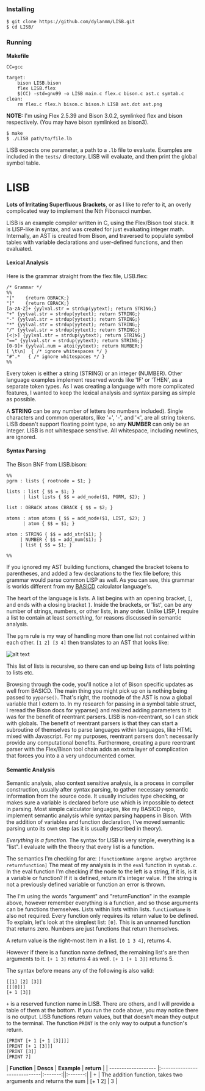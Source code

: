 ### Installing
```
$ git clone https://github.com/dylanmm/LISB.git
$ cd LISB/
```
### Running
**Makefile**
```
CC=gcc

target:
	bison LISB.bison
	flex LISB.flex
	$(CC) -std=gnu99 -o LISB main.c flex.c bison.c ast.c symtab.c
clean:
	rm flex.c flex.h bison.c bison.h LISB ast.dot ast.png
```
**NOTE:** I'm using Flex 2.5.39 and Bison 3.0.2, symlinked flex and bison respectively. (You may have bison symlinked as bison3).
```
$ make
$ ./LISB path/to/file.lb
```
LISB expects one parameter, a path to a `.lb` file to evaluate. Examples are included in the `tests/` directory. LISB will evaluate, and then print the global symbol table.

# LISB
**Lots of Irritating Superfluous Brackets**, or as I like to refer to it, an overly complicated way to implement the Nth Fibonacci number.

LISB is an example compiler written in C, using the Flex/Bison tool stack. It is LISP-like in syntax, and was created for just evaluating integer math. Internally, an AST is created from Bison, and traversed to populate symbol tables with variable declarations and user-defined functions, and then evaluated.

#### Lexical Analysis
Here is the grammar straight from the flex file, LISB.flex:
```
/* Grammar */
%%
"["    {return OBRACK;}
"]"    {return CBRACK;}
[a-zA-Z]+ {yylval.str = strdup(yytext); return STRING;}
"+" {yylval.str = strdup(yytext); return STRING;}
"-" {yylval.str = strdup(yytext); return STRING;}
"*" {yylval.str = strdup(yytext); return STRING;}
"/" {yylval.str = strdup(yytext); return STRING;}
[<|>] {yylval.str = strdup(yytext); return STRING;}
"==" {yylval.str = strdup(yytext); return STRING;}
[0-9]+ {yylval.num = atoi(yytext); return NUMBER;}
[ \t\n]  { /* ignore whitespaces */ }
"#".*   { /* ignore whitespaces */ }
%%
```
Every token is either a string (STRING) or an integer (NUMBER). Other language examples implement reserved words like 'IF' or 'THEN', as a separate token types. As I was creating a language with more complicated features, I wanted to keep the lexical analysis and syntax parsing as simple as possible. 

A **STRING** can be any number of letters (no numbers included). Single characters and common operators, like '+', '-', and '<', are all string tokens. LISB doesn't support floating point type, so any **NUMBER** can only be an integer. LISB is not whitespace sensitive. All whitespace, including newlines, are ignored.

#### Syntax Parsing
The Bison BNF from LISB.bison:
```
%%
pgrm : lists { rootnode = $1; }

lists : list { $$ = $1; }
      | list lists { $$ = add_node($1, PGRM, $2); } 

list : OBRACK atoms CBRACK { $$ = $2; }
         
atoms : atom atoms { $$ = add_node($1, LIST, $2); }
      | atom { $$ = $1; }

atom : STRING { $$ = add_str($1); }
     | NUMBER { $$ = add_num($1); }
     | list { $$ = $1; }

%%
```
If you ignored my AST building functions, changed the bracket tokens to parentheses, and added a few declarations to the flex file before; this grammar would parse common LISP as well. As you can see, this grammar is worlds different from my [BASICD](https://github.com/dylanmm/basicd) calculator language's. 

The heart of the language is lists. A list begins with an opening bracket, `[`, and ends with a closing bracket `]`. Inside the brackets, or 'list', can be any number of strings, numbers, or other lists, in any order. Unlike LISP, I require a list to contain at least *something*, for reasons discussed in semantic analysis.

The `pgrm` rule is my way of handling more than one list not contained within each other. `[1 2] [3 4]` then translates to an AST that looks like:

![alt text](https://cdn.pbrd.co/images/2PZz6O5P.png)

This list of lists is recursive, so there can end up being lists of lists pointing to lists etc.

Browsing through the code, you'll notice a lot of Bison specific updates as well from BASICD. The main thing you might pick up on is nothing being passed to `yyparse()`. That's right, the rootnode of the AST is now a global variable that I extern to. In my research for passing in a symbol table struct, I reread the Bison docs for yyparse() and realized adding parameters to it was for the benefit of reentrant parsers. LISB is non-reentrant, so I can stick with globals. The benefit of reentrant parsers is that they can start a subroutine of themselves to parse languages within languages, like HTML mixed with Javascript. For my purposes, reentrant parsers don't necessarily provide any computational benefits. Furthermore, creating a pure reentrant parser with the Flex/Bison tool chain adds an extra layer of complication that forces you into a a very undocumented corner. 

#### Semantic Analysis
Semantic analysis, also context sensitive analysis, is a process in compiler construction, usually after syntax parsing, to gather necessary semantic information from the source code. It usually includes type checking, or makes sure a variable is declared before use which is impossible to detect in parsing. Most simple calculator languages, like my BASICD repo, implement semantic analysis while syntax parsing happens in Bison. With the addition of variables and function declaration, I've moved semantic parsing unto its own step (as it is usually described in theory).

*Everything is a function.* The syntax for LISB is very simple, everything is a "list". I evaluate with the theory that every list is a function. 

The semantics I'm checking for are:
``` [functionName argone argtwo argthree returnfunction] ```
The meat of my analysis is in the `eval` function in `symtab.c`. In the eval function I'm checking if the node to the left is a string, If it is, is it a variable or function? If it is defined, return it's integer value. If the string is not a previously defined variable or function an error is thrown. 

The I'm using the words "argument" and "returnFunction" in the example above, however remember everything is a function, and so those arguments can be functions themselves. Lists within lists within lists. `functionName` is also not required. Every function only requires its return value to be defined. To explain, let's look at the simplest list: `[0]`. This is an unnamed function that returns zero. Numbers are just functions that return themselves.

A return value is the right-most item in a list. `[0 1 3 4]`, returns 4.

However if there is a function name defined, the remaining list's are then arguments to it.
```[+ 1 3]``` returns 4 as well. 
```[+ 1 [+ 1 3]]``` returns 5.

The syntax before means any of the following is also valid:
```
[[1] [2] [3]]
[[[0]]]
[+ 1 [3]]
```
`+` is a reserved function name in LISB. There are others, and I will provide a table of them at the bottom. If you run the code above, you may notice there is no output. LISB functions return values, but that doesn't mean they output to the terminal. The function `PRINT` is the only way to output a function's return.

```
[PRINT [+ 1 [+ 1 [3]]]]
[PRINT [+ 1 [3]]]
[PRINT [3]]
[PRINT 7]

```


| **Function** | **Descs** |  **Example** |  **return** |
| ------------------- |:-----------------------------|:-------:||:-------:|
| + | The addition function, takes two arguments and returns the sum  | [+ 1 2]   | 3 |